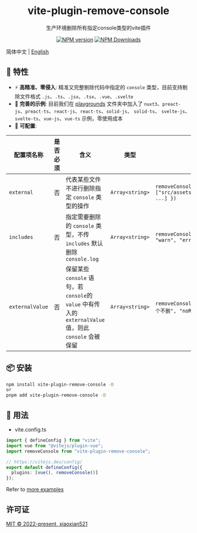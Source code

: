 <h1 align="center">vite-plugin-remove-console</h1>
<p align="center">生产环境删除所有指定console类型的vite插件</p>

<p align="center">
<a href="https://www.npmjs.com/package/vite-plugin-remove-console" target="__blank"><img src="https://img.shields.io/npm/v/vite-plugin-remove-console?color=a1b858&label=" alt="NPM version"></a>
<a href="https://www.npmjs.com/package/vite-plugin-remove-console" target="__blank"><img alt="NPM Downloads" src="https://img.shields.io/npm/dm/vite-plugin-remove-console?color=50a36f&label="></a>
</p>

简体中文 | [English](./README.md)

## 🚀 特性

- ⚡ **高精准、零侵入**: 精准又完整剔除代码中指定的 `console` 类型，目前支持剔除文件格式 `.js`、`.ts`、`.jsx`、`.tsx`、`.vue`、`.svelte`
- 🧪 **完善的示例**: 目前我们在 [playgrounds](https://github.com/xiaoxian521/vite-plugin-remove-console/tree/main/playgrounds) 文件夹中加入了 `nuxt3`、`preact-js`、`preact-ts`、`react-js`、`react-ts`、`solid-js`、 `solid-ts`、 `svelte-js`、`svelte-ts`、`vue-js`、`vue-ts` 示例，零使用成本
- 🦾 **可配置**:

| **配置项名称**  | **是否必须** | **含义**                                                                                               | **类型**        | **举例**                                                                |
| --------------- | ------------ | ------------------------------------------------------------------------------------------------------ | --------------- | ----------------------------------------------------------------------- |
| `external`      | 否           | 代表某些文件不进行删除指定 `console` 类型的操作                                                        | `Array<string>` | `removeConsole({ external: ["src/assets/iconfont/iconfont.js", ...] })` |
| `includes`      | 否           | 指定需要删除的 `console` 类型，不传 `includes` 默认删除 `console.log`                                  | `Array<string>` | `removeConsole({ includes: ["log", "warn", "error", "info", ...] })`    |
| `externalValue` | 否           | 保留某些 `console` 语句，若 `console`的 `value` 中有传入的 `externalValue` 值，则此 `console` 会被保留 | `Array<string>` | `removeConsole({ externalValue: ["这个不删", "noRemove", ...] })`       |

## 📦 安装

```bash
npm install vite-plugin-remove-console -D
or
pnpm add vite-plugin-remove-console -D
```

## 🦄 用法

- vite.config.ts

```ts
import { defineConfig } from "vite";
import vue from "@vitejs/plugin-vue";
import removeConsole from "vite-plugin-remove-console";

// https://vitejs.dev/config/
export default defineConfig({
  plugins: [vue(), removeConsole()]
});
```

Refer to [more examples](https://github.com/xiaoxian521/vite-plugin-remove-console/tree/main/playgrounds)

## 许可证

[MIT © 2022-present, xiaoxian521](./LICENSE)
